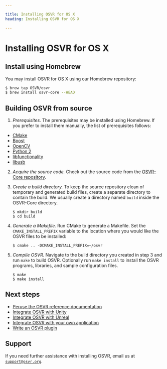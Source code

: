 ```yaml
---

title: Installing OSVR for OS X
heading: Installing OSVR for OS X

---
```


# Installing OSVR for OS X

## Install using Homebrew

You may install OSVR for OS X using our Homebrew repository:

```bash
$ brew tap OSVR/osvr
$ brew install osvr-core --HEAD
```

## Building OSVR from source

1. *Prerequisites.* The prerequisites may be installed using Homebrew. If you prefer to install them manually, the list of prerequisites follows:
  * [CMake](https://cmake.org/)
  * [Boost](http://www.boost.org/)
  * [OpenCV](http://opencv.org/)
  * [Python 2](https://www.python.org/)
  * [libfunctionality](https://github.com/osvr/libfunctionality)
  * [libusb](http://libusb.info)

2. *Acquire the source code.* Check out the source code from the [OSVR-Core repository](<%=repo_url 'OSVR-Core' %>).

3. *Create a build directory.* To keep the source repository clean of temporary and generated build files, create a separate directory to contain the build. We usually create a directory named `build` inside the OSVR-Core directory.

    ```
    $ mkdir build
    $ cd build
    ```

4. *Generate a Makefile.* Run CMake to generate a Makefile. Set the `CMAKE_INSTALL_PREFIX` variable to the location where you would like the OSVR files to be installed:

    ```
    $ cmake .. -DCMAKE_INSTALL_PREFIX=~/osvr
    ```

5. *Compile OSVR.* Navigate to the build directory you created in step 3 and run `make` to build OSVR. Optionally run `make install` to install the OSVR programs, libraries, and sample configuration files.

    ```
    $ make
    $ make install
    ```

## Next steps

<ul class="arrows">
    <li><a href="http://resource.osvr.com/docs/OSVR-Core/">Peruse the OSVR reference documentation</a></li>
    <li><a href="/doc/unity">Integrate OSVR with Unity</a></li>
    <li><a href="/doc/unreal">Integrate OSVR with Unreal</a></li>
    <li><a href="/doc/client">Integrate OSVR with your own application</a></li>
    <li><a href="/doc/plugin">Write an OSVR plugin</a></li>
</ul>

## Support

If you need further assistance with installing OSVR, email us at [`support@osvr.org`](mailto:support@osvr.org).


